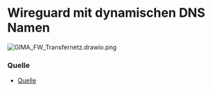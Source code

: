 # Wireguard mit dynamischen DNS Namen

![GIMA_FW_Transfernetz.drawio.png](https://www.netways.de/wp-content/uploads/2021/02/Wireguard-ClientConfiguration.jpg)





### Quelle
+ [Quelle](https://www.netways.de/blog/2022/01/06/wireguard-mit-dynamischen-dns-namen/)
